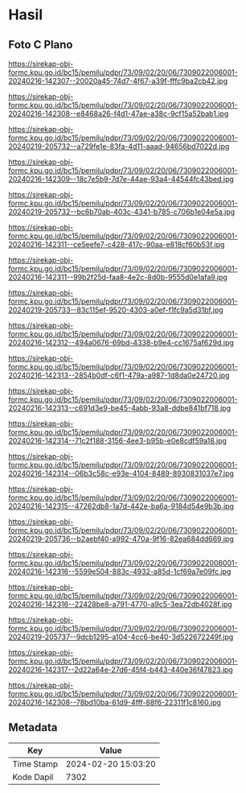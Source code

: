 # Hasil

## Foto C Plano

https://sirekap-obj-formc.kpu.go.id/bc15/pemilu/pdpr/73/09/02/20/06/7309022006001-20240216-142307--20020a45-74d7-4f67-a39f-fffc9ba2cb42.jpg

https://sirekap-obj-formc.kpu.go.id/bc15/pemilu/pdpr/73/09/02/20/06/7309022006001-20240216-142308--e8468a26-f4d1-47ae-a38c-9cf15a52bab1.jpg

https://sirekap-obj-formc.kpu.go.id/bc15/pemilu/pdpr/73/09/02/20/06/7309022006001-20240219-205732--a729fe1e-83fa-4d11-aaad-94656bd7022d.jpg

https://sirekap-obj-formc.kpu.go.id/bc15/pemilu/pdpr/73/09/02/20/06/7309022006001-20240216-142309--18c7e5b9-7d7e-44ae-93a4-44544fc43bed.jpg

https://sirekap-obj-formc.kpu.go.id/bc15/pemilu/pdpr/73/09/02/20/06/7309022006001-20240219-205732--bc6b70ab-403c-4341-b785-c706b1e04e5a.jpg

https://sirekap-obj-formc.kpu.go.id/bc15/pemilu/pdpr/73/09/02/20/06/7309022006001-20240216-142311--ce5eefe7-c428-417c-90aa-e818cf60b53f.jpg

https://sirekap-obj-formc.kpu.go.id/bc15/pemilu/pdpr/73/09/02/20/06/7309022006001-20240216-142311--99b2f25d-faa8-4e2c-8d0b-9555d0e1afa9.jpg

https://sirekap-obj-formc.kpu.go.id/bc15/pemilu/pdpr/73/09/02/20/06/7309022006001-20240219-205733--83c115ef-9520-4303-a0ef-f1fc9a5d31bf.jpg

https://sirekap-obj-formc.kpu.go.id/bc15/pemilu/pdpr/73/09/02/20/06/7309022006001-20240216-142312--494a0676-69bd-4338-b9e4-cc1675af629d.jpg

https://sirekap-obj-formc.kpu.go.id/bc15/pemilu/pdpr/73/09/02/20/06/7309022006001-20240216-142313--2854b0df-c6f1-479a-a987-1d8da0e24720.jpg

https://sirekap-obj-formc.kpu.go.id/bc15/pemilu/pdpr/73/09/02/20/06/7309022006001-20240216-142313--c691d3e9-be45-4abb-93a8-ddbe841bf718.jpg

https://sirekap-obj-formc.kpu.go.id/bc15/pemilu/pdpr/73/09/02/20/06/7309022006001-20240216-142314--71c2f188-3156-4ee3-b95b-e0e8cdf59a18.jpg

https://sirekap-obj-formc.kpu.go.id/bc15/pemilu/pdpr/73/09/02/20/06/7309022006001-20240216-142314--06b3c58c-e93e-4104-8489-8930831037e7.jpg

https://sirekap-obj-formc.kpu.go.id/bc15/pemilu/pdpr/73/09/02/20/06/7309022006001-20240216-142315--47262db8-1a7d-442e-ba6a-9184d54e9b3b.jpg

https://sirekap-obj-formc.kpu.go.id/bc15/pemilu/pdpr/73/09/02/20/06/7309022006001-20240219-205736--b2aebf40-a992-470a-9f16-82ea684dd669.jpg

https://sirekap-obj-formc.kpu.go.id/bc15/pemilu/pdpr/73/09/02/20/06/7309022006001-20240216-142316--5599e504-883c-4932-a85d-1cf69a7e09fc.jpg

https://sirekap-obj-formc.kpu.go.id/bc15/pemilu/pdpr/73/09/02/20/06/7309022006001-20240216-142316--22428be8-a791-4770-a9c5-3ea72db4028f.jpg

https://sirekap-obj-formc.kpu.go.id/bc15/pemilu/pdpr/73/09/02/20/06/7309022006001-20240219-205737--9dcb1295-a104-4cc6-be40-3d522672249f.jpg

https://sirekap-obj-formc.kpu.go.id/bc15/pemilu/pdpr/73/09/02/20/06/7309022006001-20240216-142317--2d22a64e-27d6-45f4-b443-440e36f47823.jpg

https://sirekap-obj-formc.kpu.go.id/bc15/pemilu/pdpr/73/09/02/20/06/7309022006001-20240216-142308--78bd10ba-61d9-4fff-88f6-22311f1c8160.jpg


## Metadata

| Key        | Value               |
| ---------- | ------------------- |
| Time Stamp | 2024-02-20 15:03:20 |
| Kode Dapil | 7302                |



